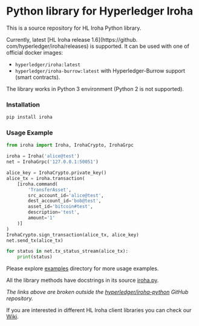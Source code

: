 # Python library for Hyperledger Iroha

This is a source repository for HL Iroha Python library.

Currently, latest [HL Iroha release 1.6](https://github.
com/hyperledger/iroha/releases) is supported. It can be used with one of official docker images:
- `hyperledger/iroha:latest`
- `hyperledger/iroha-burrow:latest` with Hyperledger-Burrow support (smart contracts).

The library works in Python 3 environment (Python 2 is not supported).

### Installation

```bash
pip install iroha
```

### Usage Example

```python
from iroha import Iroha, IrohaCrypto, IrohaGrpc

iroha = Iroha('alice@test')
net = IrohaGrpc('127.0.0.1:50051')

alice_key = IrohaCrypto.private_key()
alice_tx = iroha.transaction(
    [iroha.command(
        'TransferAsset', 
        src_account_id='alice@test', 
        dest_account_id='bob@test', 
        asset_id='bitcoin#test',
        description='test',
        amount='1'
    )]
)
IrohaCrypto.sign_transaction(alice_tx, alice_key)
net.send_tx(alice_tx)

for status in net.tx_status_stream(alice_tx):
    print(status)
```

Please explore [examples](examples) directory for more usage examples.

All the library methods have docstrings in its source [iroha.py](iroha/iroha.py).

*The links above are broken outside the [hyperledger/iroha-python](https://github.com/hyperledger/iroha-python) GitHub repository.*

If you are interested in different HL Iroha client libraries you can check our [Wiki](https://wiki.hyperledger.org/display/iroha/Hyperledger+Iroha).
